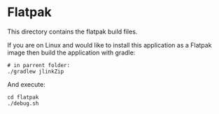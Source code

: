 # Flatpak

This directory contains the flatpak build files.

If you are on Linux and would like to install this application as a Flatpak image then
build the application with gradle:

```
# in parrent folder:
./gradlew jlinkZip
```

And execute:

```shell
cd flatpak
./debug.sh
```
